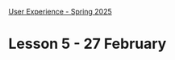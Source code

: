 [User Experience - Spring 2025](https://github.com/arturomorarioja-kea/WD_UX_F25/blob/main/README.md)

# Lesson 5 - 27 February

[## First Mandatory Assignment solutions]: #

[- Restaurant(https://github.com/arturomorarioja/kea_css_restaurant_solution)]: #

[- Music CDs(https://github.com/arturomorarioja/kea_js_music_cds_solution)]: #

[## Homework]: #

[### Stored Music CDs]: #
[### SPA Restaurant]: #
